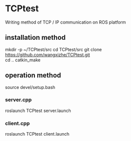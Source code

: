 # TCPtest
Writing method of TCP / IP communication on ROS platform  
## installation method
mkdir -p ~/TCPtest/src
cd TCPtest/src
git clone https://github.com/wangxizhe/TCPtest.git  
cd ..
catkin_make
## operation method
source devel/setup.bash  
### server.cpp  
roslaunch TCPtest server.launch  
### client.cpp  
roslaunch TCPtest client.launch
